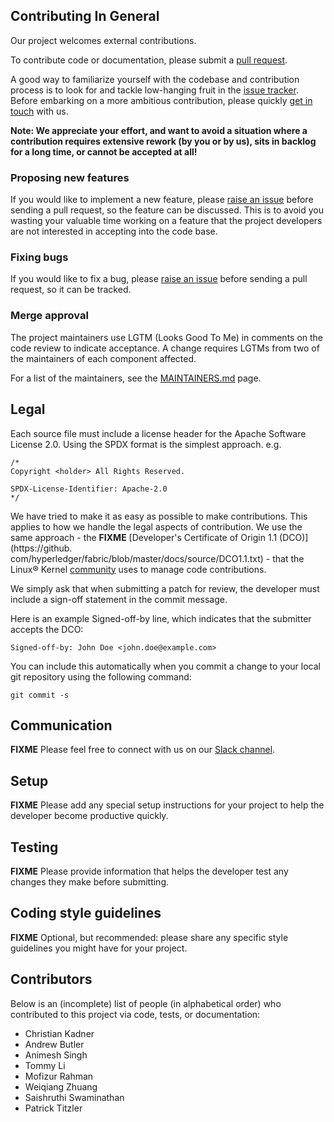 ## Contributing In General

Our project welcomes external contributions.

To contribute code or documentation, please submit a [pull request](https://github.com/machine-learning-exchange/mlx/pulls).

A good way to familiarize yourself with the codebase and contribution process is
to look for and tackle low-hanging fruit in the [issue tracker](https://github.com/machine-learning-exchange/mlx/issues).
Before embarking on a more ambitious contribution, please quickly [get in touch](#communication) with us.

**Note: We appreciate your effort, and want to avoid a situation where a contribution
requires extensive rework (by you or by us), sits in backlog for a long time, or
cannot be accepted at all!**

### Proposing new features

If you would like to implement a new feature, please [raise an issue](https://github.com/machine-learning-exchange/mlx/issues)
before sending a pull request, so the feature can be discussed. This is to avoid
you wasting your valuable time working on a feature that the project developers
are not interested in accepting into the code base.

### Fixing bugs

If you would like to fix a bug, please [raise an issue](https://github.com/machine-learning-exchange/mlx/issues) before sending a
pull request, so it can be tracked.

### Merge approval

The project maintainers use LGTM (Looks Good To Me) in comments on the code
review to indicate acceptance. A change requires LGTMs from two of the
maintainers of each component affected.

For a list of the maintainers, see the [MAINTAINERS.md](MAINTAINERS.md) page.

## Legal

Each source file must include a license header for the Apache
Software License 2.0. Using the SPDX format is the simplest approach.
e.g.

```
/*
Copyright <holder> All Rights Reserved.

SPDX-License-Identifier: Apache-2.0
*/
```

We have tried to make it as easy as possible to make contributions. This
applies to how we handle the legal aspects of contribution. We use the
same approach - the **FIXME** [Developer's Certificate of Origin 1.1 (DCO)](https://github.
com/hyperledger/fabric/blob/master/docs/source/DCO1.1.txt) - that the Linux® Kernel [community](https://elinux.org/Developer_Certificate_Of_Origin)
uses to manage code contributions.

We simply ask that when submitting a patch for review, the developer
must include a sign-off statement in the commit message.

Here is an example Signed-off-by line, which indicates that the
submitter accepts the DCO:

```
Signed-off-by: John Doe <john.doe@example.com>
```

You can include this automatically when you commit a change to your
local git repository using the following command:

```
git commit -s
```

## Communication
**FIXME** Please feel free to connect with us on our [Slack channel](https://ibm-cloudplatform.slack.com/archives/C0216TCKGCU).

## Setup
**FIXME** Please add any special setup instructions for your project to help the developer
become productive quickly.

## Testing
**FIXME** Please provide information that helps the developer test any changes they make
before submitting.

## Coding style guidelines
**FIXME** Optional, but recommended: please share any specific style guidelines you might
have for your project.

## Contributors

Below is an (incomplete) list of people (in alphabetical order) who contributed to this project
via code, tests, or documentation:

* Christian Kadner
* Andrew Butler
* Animesh Singh
* Tommy Li
* Mofizur Rahman
* Weiqiang Zhuang
* Saishruthi Swaminathan
* Patrick Titzler


